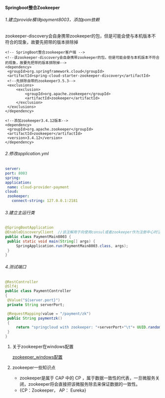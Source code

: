 #### Springboot整合Zookeeper

###### 1.建立provide模块payment8003，添加pom依赖	

zookeeper-discovery会自身携带zookeeper的包，但是可能会使与本机版本不符合的现象，故要先把带的版本排除掉

```
<!-- SpringBoot整合zookeeper客户端 -->
<!--该zookeeper-discovery会自身携带zookeeper的包，但是可能会使与本机版本不符合的现象，故要先把带的版本排除掉-->
<dependency>
 <groupId>org.springframework.cloud</groupId>
 <artifactId>spring-cloud-starter-zookeeper-discovery</artifactId>
 <!--先排除自带的zookeeper3.5.3-->
 <exclusions>
     <exclusion>
         <groupId>org.apache.zookeeper</groupId>
         <artifactId>zookeeper</artifactId>
     </exclusion>
 </exclusions>
</dependency>
 
<!--添加zookeeper3.4.12版本-->
<dependency>
 <groupId>org.apache.zookeeper</groupId>
 <artifactId>zookeeper</artifactId>
 <version>3.4.12</version>
</dependency>
```

###### 2.修改application.yml

```yaml
server:
port: 8003
spring:
application:
 name: cloud-provider-payment
cloud:
 zookeeper:
   connect-string: 127.0.0.1:2181
```

###### 3.建立主运行类

```java
@SpringBootApplication
@EnableDiscoveryClient  //该注解用于向使用consul或者zookeeper作为注册中心时注册服务
public class PaymentMain8003 {
 public static void main(String[] args) {
     SpringApplication.run(PaymentMain8003.class, args);
 }
}
```

###### 4.测试端口

```java
@RestController
@Slf4j
public class PaymentController
{
 @Value("${server.port}")
 private String serverPort;

 @RequestMapping(value = "/payment/zk")
 public String paymentzk()
 {
     return "springcloud with zookeeper: "+serverPort+"\t"+ UUID.randomUUID().toString();
 }
}
```

1. 关于zookeeper在windows配置

   [zookeeper_windows配置](https://www.cnblogs.com/mh-study/p/10368891.html)

2. zookeeper一些知识点

   + zookeeper是属于 CAP 中的 CP ，属于数据一致性的代表，一旦微服务关闭，zookeeper将会直接把该微服务除去来保证数据的一致性。

   - {CP：Zookeeper， AP： Eureka}